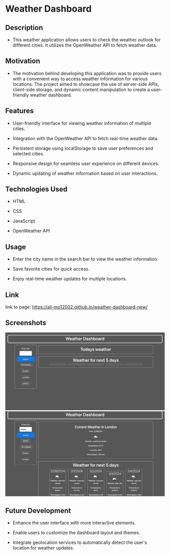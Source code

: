 # Weather Dashboard

## Description

- This weather application allows users to check the weather outlook for different cities. It utilizes the OpenWeather API to fetch weather data.


## Motivation

- The motivation behind developing this application was to provide users with a convenient way to access weather information for various locations. The project aimed to showcase the use of server-side APIs, client-side storage, and dynamic content manipulation to create a user-friendly weather dashboard.


## Features


- User-friendly interface for viewing weather information of multiple cities.

- Integration with the OpenWeather API to fetch real-time weather data.

- Persistent storage using localStorage to save user preferences and selected cities.

- Responsive design for seamless user experience on different devices.

- Dynamic updating of weather information based on user interactions.


## Technologies Used


- HTML

- CSS

- JavaScript

- OpenWeather API


## Usage

- Enter the city name in the search bar to view the weather information.

- Save favorite cities for quick access.

- Enjoy real-time weather updates for multiple locations.


## Link
link to page: https://ali-mo12002.github.io/weather-dashboard-new/



## Screenshots

![Dashboard View](./assets/screenshots/dashboard.png)
![Weather Api](./assets/screenshots/weather.png)


## Future Development



- Enhance the user interface with more interactive elements.

- Enable users to customize the dashboard layout and themes.

- Integrate geolocation services to automatically detect the user's location for weather updates.


